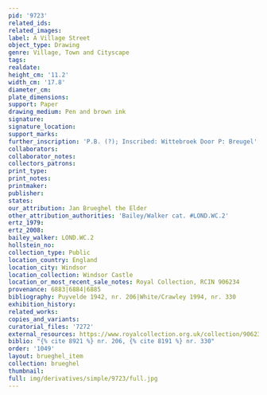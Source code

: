 ```yaml
---
pid: '9723'
related_ids: 
related_images: 
label: A Village Street
object_type: Drawing
genre: Village, Town and Cityscape
tags: 
realdate: 
height_cm: '11.2'
width_cm: '17.8'
diameter_cm: 
plate_dimensions: 
support: Paper
drawing_medium: Pen and brown ink
signature: 
signature_location: 
support_marks: 
further_inscription: 'P.B. (?); Inscribed: Wittebroek Door P: Breugel'
collaborators: 
collaborator_notes: 
collectors_patrons: 
print_type: 
print_notes: 
printmaker: 
publisher: 
states: 
our_attribution: Jan Brueghel the Elder
other_attribution_authorities: 'Bailey/Walker cat. #LOND.WC.2'
ertz_1979: 
ertz_2008: 
bailey_walker: LOND.WC.2
hollstein_no: 
collection_type: Public
location_country: England
location_city: Windsor
location_collection: Windsor Castle
location_or_most_recent_sale_notes: Royal Collection, RCIN 906234
provenance: 6883|6884|6885
bibliography: Puyvelde 1942, nr. 206|White/Crawley 1994, nr. 330
exhibition_history: 
related_works: 
copies_and_variants: 
curatorial_files: '7272'
external_resources: https://www.royalcollection.org.uk/collection/906234/a-village-street
biblio: "{% cite 8921 %} nr. 206, {% cite 8191 %} nr. 330"
order: '1049'
layout: brueghel_item
collection: brueghel
thumbnail: 
full: img/derivatives/simple/9723/full.jpg
---
```

